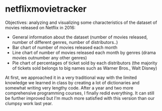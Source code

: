 # netflixmovietracker
Objectives: analyzing and visualizing some characteristics of the dataset of movies released on Netflix in 2016: 
- General information about the dataset (number of movies released, number of different genres, number of distributors..)
- Bar chart of number of movies released each month
- Line chart of number of movies released each month by genres (drama movies outnumber any other genres)
- Pie chart of percentages of ticket sold by each distributors (the majority of tickets sold belongs to big names such as Warner Bros., Walt Disney)

At first, we approached it in a very traditional way with the limited knowledge we learned in class by creating a lot of dictionaries and somewhat writing very lengthy code.
After a year and two more comprehensive programming courses, I finally redid everything. It can still be further improved but I'm much more satisfied with this version than our clumpsy work last year.
